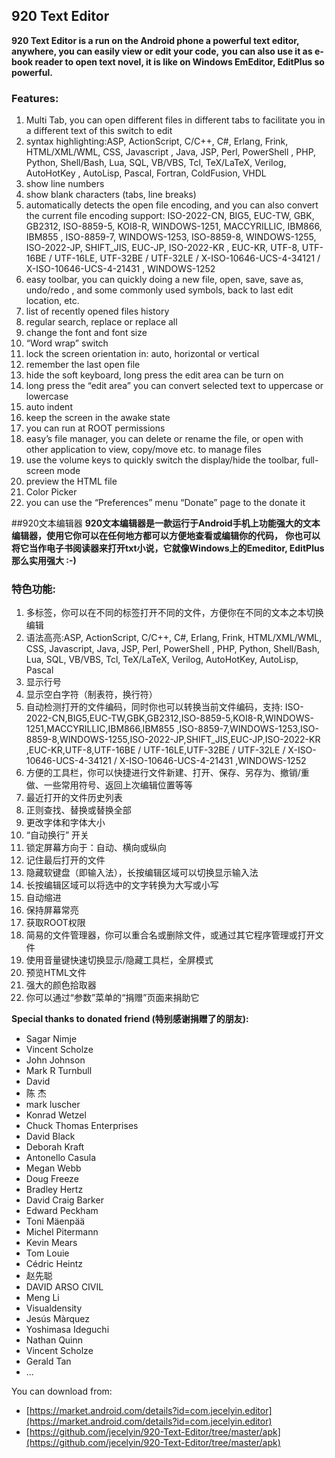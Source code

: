 ## 920 Text Editor
**920 Text Editor is a run on the Android phone a powerful text editor, anywhere, you can easily view or edit your code,**
**you can also use it as e-book reader to open text novel, it is like on Windows EmEditor, EditPlus so powerful.**
 
### Features:
1. Multi Tab, you can open different files in different tabs to facilitate you in a different text of this switch to edit
1. syntax highlighting:ASP, ActionScript, C/C++, C#, Erlang, Frink, HTML/XML/WML, CSS, Javascript
       , Java, JSP, Perl, PowerShell , PHP, Python, Shell/Bash, Lua, SQL, VB/VBS, Tcl, TeX/LaTeX, Verilog, AutoHotKey
       , AutoLisp, Pascal, Fortran, ColdFusion, VHDL
1. show line numbers
1. show blank characters (tabs, line breaks)
1. automatically detects the open file encoding, and you can also convert the current file encoding support:
        ISO-2022-CN, BIG5, EUC-TW, GBK, GB2312, ISO-8859-5, KOI8-R, WINDOWS-1251, MACCYRILLIC, IBM866, IBM855
        , ISO-8859-7, WINDOWS-1253, ISO-8859-8, WINDOWS-1255, ISO-2022-JP, SHIFT_JIS, EUC-JP, ISO-2022-KR
        , EUC-KR, UTF-8, UTF-16BE / UTF-16LE, UTF-32BE / UTF-32LE / X-ISO-10646-UCS-4-34121 / X-ISO-10646-UCS-4-21431
        , WINDOWS-1252
1. easy toolbar, you can quickly doing a new file, open, save, save as, undo/redo
        , and some commonly used symbols, back to last edit location, etc.
1. list of recently opened files history
1. regular search, replace or replace all
1. change the font and font size
1. “Word wrap” switch
1. lock the screen orientation in: auto, horizontal or vertical
1. remember the last open file
1. hide the soft keyboard, long press the edit area can be turn on
1. long press the “edit area” you can convert selected text to uppercase or lowercase
1. auto indent
1. keep the screen in the awake state
1. you can run at ROOT permissions
1. easy’s file manager, you can delete or rename the file, or open with other application to view, copy/move etc. to manage files
1. use the volume keys to quickly switch the display/hide the toolbar, full-screen mode
1. preview the HTML file
1. Color Picker
1. you can use the “Preferences” menu “Donate” page to the donate it  


##920文本编辑器
**920文本编辑器是一款运行于Android手机上功能强大的文本编辑器，使用它你可以在任何地方都可以方便地查看或编辑你的代码，**
**你也可以将它当作电子书阅读器来打开txt小说，它就像Windows上的Emeditor, EditPlus那么实用强大 :-)**
 
### 特色功能:
1. 多标签，你可以在不同的标签打开不同的文件，方便你在不同的文本之本切换编辑
1. 语法高亮:ASP, ActionScript, C/C++, C#, Erlang, Frink, HTML/XML/WML, CSS, Javascript, Java, JSP, Perl, PowerShell
       , PHP, Python, Shell/Bash, Lua, SQL, VB/VBS, Tcl, TeX/LaTeX, Verilog, AutoHotKey, AutoLisp, Pascal
1. 显示行号
1. 显示空白字符（制表符，换行符）
1. 自动检测打开的文件编码，同时你也可以转换当前文件编码，支持:
        ISO-2022-CN,BIG5,EUC-TW,GBK,GB2312,ISO-8859-5,KOI8-R,WINDOWS-1251,MACCYRILLIC,IBM866,IBM855
       ,ISO-8859-7,WINDOWS-1253,ISO-8859-8,WINDOWS-1255,ISO-2022-JP,SHIFT_JIS,EUC-JP,ISO-2022-KR
       ,EUC-KR,UTF-8,UTF-16BE / UTF-16LE,UTF-32BE / UTF-32LE / X-ISO-10646-UCS-4-34121 / X-ISO-10646-UCS-4-21431
       ,WINDOWS-1252
1. 方便的工具栏，你可以快捷进行文件新建、打开、保存、另存为、撤销/重做、一些常用符号、返回上次编辑位置等等
1. 最近打开的文件历史列表
1. 正则查找、替换或替换全部
1. 更改字体和字体大小
1. “自动换行” 开关
1. 锁定屏幕方向于：自动、横向或纵向
1. 记住最后打开的文件
1. 隐藏软键盘（即输入法），长按编辑区域可以切换显示输入法
1. 长按编辑区域可以将选中的文字转换为大写或小写
1. 自动缩进
1. 保持屏幕常亮
1. 获取ROOT权限
1. 简易的文件管理器，你可以重合名或删除文件，或通过其它程序管理或打开文件
1. 使用音量键快速切换显示/隐藏工具栏，全屏模式
1. 预览HTML文件
1. 强大的颜色拾取器
1. 你可以通过“参数”菜单的“捐赠”页面来捐助它
 
**Special thanks to donated friend (特别感谢捐赠了的朋友):**
* Sagar Nimje
* Vincent Scholze
* John Johnson
* Mark R Turnbull
* David
* 陈 杰
* mark luscher
* Konrad Wetzel
* Chuck Thomas Enterprises
* David Black
* Deborah Kraft
* Antonello Casula
* Megan Webb
* Doug Freeze
* Bradley Hertz
* David Craig Barker
* Edward Peckham
* Toni Mäenpää
* Michel Pitermann
* Kevin Mears
* Tom Louie
* Cédric Heintz
* 赵先聪
* DAVID ARSO CIVIL
* Meng Li
* Visualdensity
* Jesús Màrquez
* Yoshimasa Ideguchi
* Nathan Quinn
* Vincent Scholze
* Gerald Tan
* ...

You can download from:
* [https://market.android.com/details?id=com.jecelyin.editor](https://market.android.com/details?id=com.jecelyin.editor)
* [https://github.com/jecelyin/920-Text-Editor/tree/master/apk](https://github.com/jecelyin/920-Text-Editor/tree/master/apk)